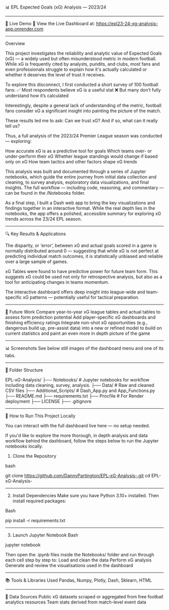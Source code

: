 📊 EPL Expected Goals (xG) Analysis — 2023/24


-----------------------------------------------------------------------------------------------------------------------------

🚀 Live Demo
🔗 View the Live Dashboard at: https://epl23-24-xg-analysis-app.onrender.com


-----------------------------------------------------------------------------------------------------------------------------
Overview

This project investigates the reliability and analytic value of Expected Goals (xG) — a widely used but often misunderstood metric in modern football. While xG is frequently cited by analysts, pundits, and clubs, most fans and even professionals struggle to explain how it's actually calculated or whether it deserves the level of trust it receives.

To explore this disconnect, I first conducted a short survey of 100 football fans:
✅ Most respondents believe xG is a useful stat
❌ But many don’t fully understand how it’s calculated




Interestingly, despite a general lack of understanding of the metric, football fans consider xG a significant insight into painting the picture of the match. 

These results led me to ask: Can we trust xG? And if so, what can it really tell us?


Thus, a full analysis of the 2023/24 Premier League season was conducted — exploring:

How accurate xG is as a predictive tool for goals
Which teams over- or under-perform their xG
Whether league standings would change if based only on xG
How team tactics and other factors shape xG trends

This analysis was built and documented through a series of Jupyter notebooks, which guide the entire journey from initial data collection and cleaning, to survey analysis, exploratory data visualizations, and final insights. The full workflow — including code, reasoning, and commentary — can be found in the /Notebooks folder.

As a final step, I built a Dash web app to bring the key visualizations and findings together in an interactive format. While the real depth lies in the notebooks, the app offers a polished, accessible summary for exploring xG trends across the 23/24 EPL season.

-----------------------------------------------------------------------------------------------------------------------------










🔍 Key Results & Applications

 The disparity, or ‘error’, between xG and actual goals scored in a game is normally distributed around 0 — suggesting that while xG is not perfect at predicting individual match outcomes, it is statistically unbiased and reliable over a large sample of games. 

xG Tables were found to have predictive power for future team form. This suggests xG could be used not only for retrospective analysis, but also as a tool for anticipating changes in teams momentum.
 
The interactive dashboard offers deep insight into league-wide and team-specific xG patterns — potentially useful for tactical preparation.

-----------------------------------------------------------------------------------------------------------------------------


📌 Future Work
Compare year-to-year xG league tables and actual tables to assess form prediction potential
Add player-specific xG dashboards and finishing efficiency ratings
Integrate non-shot xG opportunities (e.g., dangerous build up, pre-assist data) into a new or refined model to build on current statistics and paint an even more in depth picture of the game 


-----------------------------------------------------------------------------------------------------------------------------



 
📊 Screenshots
 See below still images of the dashboard menu and one of its tabs.








-----------------------------------------------------------------------------------------------------------------------------
📁 Folder Structure

EPL-xG-Analysis/
├── Notebooks/ # Jupyter notebooks for workflow including data cleaning, survey, analysis.
├── Data/ # Raw and cleaned CSV files
├── Additional\_Scripts/ # Dash\_App.py and App\_Functions.py
├── README.md
├── requirements.txt
├── Procfile # For Render deployment
├── LICENSE 
├── .gitignore 

----------------------

🧪 How to Run This Project Locally

You can interact with the full dashboard live here — no setup needed.

If you'd like to explore the more thorough, in depth analysis and data workflow behind the dashboard, follow the steps below to run the Jupyter notebooks locally.





1. Clone the Repository

bash 

git clone https://github.com/DannyPartington/EPL-xG-Analysis-.git
cd EPL-xG-Analysis-

-----------------------------------------------------------------------------------------------------------------------------

2. Install Dependencies
Make sure you have Python 3.10+ installed. Then install required packages:

Bash

pip install -r requirements.txt 

-----------------------------------------------------------------------------------------------------------------------------

3. Launch Jupyter Notebook
Bash

jupyter notebook 


Then open the .ipynb files inside the Notebooks/ folder and run through each cell step by step to:
Load and clean the data
Perform xG analysis
Generate and review the visualisations used in the dashboard
 

-----------------------------------------------------------------------------------------------------------------------------

📚 Tools & Libraries Used
 Pandas, Numpy, Plotly, Dash, Sklearn, HTML 

-----------------------------------------------------------------------------------------------------------------------------

📘 Data Sources
Public xG datasets scraped or aggregated from free football analytics resources
Team stats derived from match-level event data



